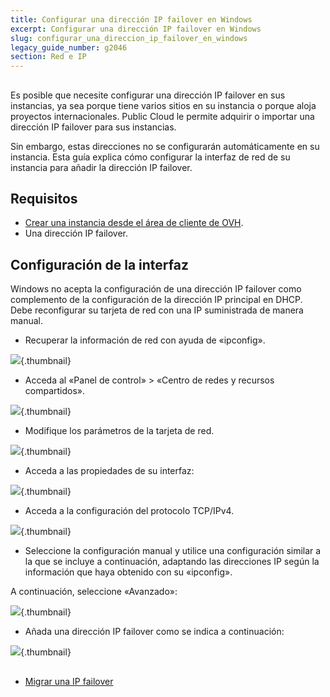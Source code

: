 ```yaml
---
title: Configurar una dirección IP failover en Windows
excerpt: Configurar una dirección IP failover en Windows
slug: configurar_una_direccion_ip_failover_en_windows
legacy_guide_number: g2046
section: Red e IP
---
```



## 
Es posible que necesite configurar una dirección IP failover en sus instancias, ya sea porque tiene varios sitios en su instancia o porque aloja proyectos internacionales. Public Cloud le permite adquirir o importar una dirección IP failover para sus instancias. 

Sin embargo, estas direcciones no se configurarán automáticamente en su instancia. Esta guía explica cómo configurar la interfaz de red de su instancia para añadir la dirección IP failover.


## Requisitos

- [Crear una instancia desde el área de cliente de OVH]({legacy}1775). 
- Una dirección IP failover.




## Configuración de la interfaz
Windows no acepta la configuración de una dirección IP failover como complemento de la configuración de la dirección IP principal en DHCP. Debe reconfigurar su tarjeta de red con una IP suministrada de manera manual. 


- Recuperar la información de red con ayuda de «ipconfig».



![](images/img_3609.jpg){.thumbnail}

- Acceda al «Panel de control» > «Centro de redes y recursos compartidos».



![](images/img_3602.jpg){.thumbnail}

- Modifique los parámetros de la tarjeta de red.



![](images/img_3603.jpg){.thumbnail}

- Acceda a las propiedades de su interfaz:



![](images/img_3604.jpg){.thumbnail}

- Acceda a la configuración del protocolo TCP/IPv4.



![](images/img_3605.jpg){.thumbnail}

- Seleccione la configuración manual y utilice una configuración similar a la que se incluye a continuación, adaptando las direcciones IP según la información que haya obtenido con su «ipconfig». 


A continuación, seleccione «Avanzado»:

![](images/img_3606.jpg){.thumbnail}

- Añada una dirección IP failover como se indica a continuación:



![](images/img_3607.jpg){.thumbnail}


## 

- [Migrar una IP failover]({legacy}1890)




## 
 


